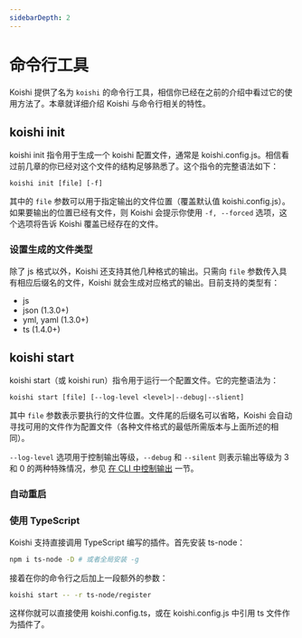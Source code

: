 ```yaml
---
sidebarDepth: 2
---
```


# 命令行工具

Koishi 提供了名为 `koishi` 的命令行工具，相信你已经在之前的介绍中看过它的使用方法了。本章就详细介绍 Koishi 与命令行相关的特性。

## koishi init

<Terminal :content="[
  { text: 'cd mybot', type: 'input' },
  { text: 'koishi init', type: 'input' },
  { message: 'Connection Type',
    hint: 'Use arrow-keys. Return to submit.',
    type: 'select',
    typeDelay: 500,
    lineDelay: 500,
    choices: ['HTTP', 'WebSocket'],
    actions: '12' },
  { message: 'Koishi Port', text: '8080', type: 'question' },
  { message: 'HTTP Server', text: 'http://localhost:5700', type: 'question' },
  { message: 'Bot\'s QQ Number', type: 'question', lineDelay: 300 },
  { message: 'Secret for Koishi Server', type: 'question', lineDelay: 300 },
  { message: 'Token for CoolQ Server', type: 'question', lineDelay: 300 },
  { content: [{ text: 'success', class: 'success' }, ' created config file: mybot/koishi.config.js'] },
]"></Terminal>

koishi init 指令用于生成一个 koishi 配置文件，通常是 koishi.config.js。相信看过前几章的你已经对这个文件的结构足够熟悉了。这个指令的完整语法如下：

```
koishi init [file] [-f]
```

其中的 `file` 参数可以用于指定输出的文件位置（覆盖默认值 koishi.config.js）。如果要输出的位置已经有文件，则 Koishi 会提示你使用 `-f, --forced` 选项，这个选项将告诉 Koishi 覆盖已经存在的文件。

### 设置生成的文件类型 <Badge text="1.3.0+"/>

除了 js 格式以外，Koishi 还支持其他几种格式的输出。只需向 `file` 参数传入具有相应后缀名的文件，Koishi 就会生成对应格式的输出。目前支持的类型有：

- js
- json (1.3.0+)
- yml, yaml (1.3.0+)
- ts (1.4.0+)

## koishi start

koishi start（或 koishi run）指令用于运行一个配置文件。它的完整语法为：

```
koishi start [file] [--log-level <level>|--debug|--slient]
```

其中 `file` 参数表示要执行的文件位置。文件尾的后缀名可以省略，Koishi 会自动寻找可用的文件作为配置文件（各种文件格式的最低所需版本与上面所述的相同）。

`--log-level` 选项用于控制输出等级，`--debug` 和 `--silent` 则表示输出等级为 3 和 0 的两种特殊情况，参见 [在 CLI 中控制输出](./logger.md#在-cli-中控制输出) 一节。

### 自动重启

<!-- TODO: -->

### 使用 TypeScript <Badge text="1.4.0+"/>

Koishi 支持直接调用 TypeScript 编写的插件。首先安装 ts-node：

```sh
npm i ts-node -D # 或者全局安装 -g
```

接着在你的命令行之后加上一段额外的参数：

```sh
koishi start -- -r ts-node/register
```

这样你就可以直接使用 koishi.config.ts，或在 koishi.config.js 中引用 ts 文件作为插件了。
